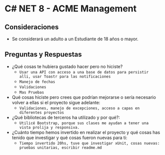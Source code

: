 # C# NET 8 - ACME Management

## Consideraciones
* Se considerará un adulto a un Estudiante de 18 años o mayor.

## Preguntas y Respuestas

* ¿Qué cosas te hubiera gustado hacer pero no hiciste?
    * `Usar una API con acceso a una base de datos para persistir alli, usar Toastr para las notificaciones`
    * `Manejo de fechas`
    * `Validaciones`
    * `Mas Pruebas`
* Qué cosas hiciste pero crees que podrían mejorarse o sería necesario volver a ellas si el proyecto sigue adelante:
    * `Validaciones, manejo de excepciones, acceso a capas en diferentes proyectos`
* ¿Qué bibliotecas de terceros ha utilizado y por qué?:
    * `Utilicé Bootstrap, porque sus clases me ayudan a tener una vista prolija y responsiva.`
* ¿Cuánto tiempo hemos invertido en realizar el proyecto y qué cosas has tenido que investigar y qué cosas fueron nuevas para ti:
    * `Tiempo invertido 20hs, tuve que investigar xUnit, cosas nuevas: pruebas unitarias, escribir readme.md`
